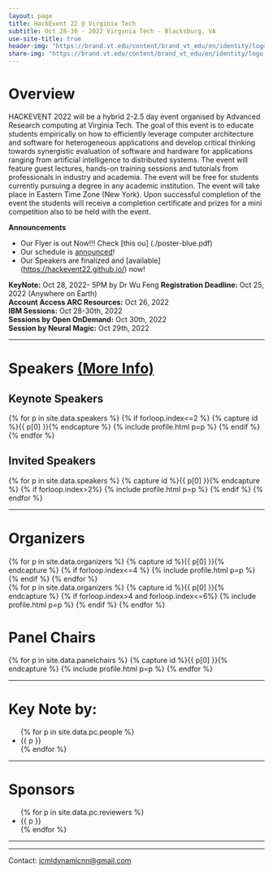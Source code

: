 ```yaml
---
layout: page
title: HackEvent 22 @ Virginia Tech
subtitle: Oct 28-30 - 2022 Virginia Tech - Blacksburg, VA
use-site-title: true
header-img: "https://brand.vt.edu/content/brand_vt_edu/en/identity/logo-guidelines/jcr:content/content/adaptiveimage.transform/xl-medium/image.jpg"
share-img: "https://brand.vt.edu/content/brand_vt_edu/en/identity/logo-guidelines/jcr:content/content/adaptiveimage.transform/xl-medium/image.jpg"
---
```


<!-- <div class="sharethis-inline-share-buttons"></div>
<meta name="thumbnail" content="./img/logo.png" /> -->

# Overview
HACKEVENT 2022 will be a hybrid 2-2.5 day event organised by Advanced Research computing at Virginia Tech. The goal of this event is to educate students empirically on how to efficiently leverage computer architecture and software for heterogeneous applications and develop critical thinking towards synergistic evaluation of software and hardware for applications ranging from artificial intelligence to distributed systems.  The event will feature guest lectures, hands-on training sessions and tutorials from professionals in industry and academia.  The event will be free for students currently pursuing a degree in any academic institution. The event will take place in Eastern Time Zone (New York).  Upon successful completion of the event the students will receive a completion certificate and prizes for a mini competition also to be held with the event.

**Announcements**
* Our Flyer is out Now!!! Check [this ou] (./poster-blue.pdf) 
* Our schedule is [announced](https://dynn-icml2022.github.io/schedule/)!
* Our Speakers are finalized and [available] (https://hackevent22.github.io/) now!

<!-- * [Link to the **live sessions** at Hackevent website](https://www.youtube.com). Note that registration to the hackevent is required in order to access the ARC resources. -->

**KeyNote:** Oct 28, 2022- 5PM by Dr Wu Feng
**Registration Deadline:** Oct 25, 2022 (Anywhere on Earth) <br>
**Account Access ARC Resources:** Oct 26, 2022 <br>
**IBM Sessions:** Oct 28-30th, 2022 <br>
**Sessions by Open OnDemand:** Oct 30th, 2022 <br>
**Session by Neural Magic:** Oct 29th, 2022 <br>


<hr>

# Speakers [(More Info)](https://hackevent22.github.io/speakers/)
<div class="container" style="margin-top: 20px;margin-bottom: 0px;">
  <div class="row">
  <h2> Keynote Speakers </h2>
  {% for p in site.data.speakers %}
  {% if forloop.index<=2 %}
  {% capture id %}{{ p[0] }}{% endcapture %}
  {% include profile.html p=p %}
  {% endif %}
  {% endfor %}
  </div>
  <h2> Invited Speakers </h2>
  <div class="row">
  {% for p in site.data.speakers %}
  {% capture id %}{{ p[0] }}{% endcapture %}
  {% if forloop.index>2%}
  {% include profile.html p=p %}
  {% endif %}
  {% endfor %}
  </div>
</div>

<hr>

# Organizers
<!-- prettier-ignore -->
<div class="container" style="margin-top: 20px;margin-bottom: 0px;">
  <div class="row">
    {% for p in site.data.organizers %}
    {% capture id %}{{ p[0] }}{% endcapture %}
    {% if forloop.index<=4 %}
    {% include profile.html p=p %}
    {% endif %}
    {% endfor %}
  </div>
  <div class="row">
  {% for p in site.data.organizers %}
  {% capture id %}{{ p[0] }}{% endcapture %}
  {% if forloop.index>4 and forloop.index<=6%}
  {% include profile.html p=p %}
  {% endif %}
  {% endfor %}
  </div>
  <h1> Panel Chairs </h1>
  <div class="row">
  {% for p in site.data.panelchairs %}
  {% capture id %}{{ p[0] }}{% endcapture %}
  {% include profile.html p=p %}
  {% endfor %}
  </div>
</div>
<hr>


# Key Note by:
<!-- prettier-ignore -->
<!-- original list class in the template
  <ul class="list-group list-group-flush">
      <li class="list-group-item col-xs-6 col-sm-4 col-md-3">{{ p }}</li> 
<h3>Confirmed:</h3>-->
<div class="container">
  <ul class="mb-3">
    {% for p in site.data.pc.people %}
      <li class="mb-3">{{ p }}</li>
    {% endfor %}
  </ul>
</div>
<hr>

# Sponsors
<!-- prettier-ignore -->
<!-- original list class in the template
  <ul class="list-group list-group-flush">
      <li class="list-group-item col-xs-6 col-sm-4 col-md-3">{{ p }}</li> 
<h3>Confirmed:</h3>-->
<div class="container">
  <ul class="mb-3">
    {% for p in site.data.pc.reviewers %}
      <li class="mb-3">{{ p }}</li>
    {% endfor %}
  </ul>
</div>
<hr>



<!-- # Related Venues

<div class="container" style="margin-bottom: 10px;"></div>

- [Automated Knowledge Base Construction (AKBC'20)](http://www.akbc.ws/2020/)
- [Workshop on Semantic Deep Learning (SemDeep'20)](http://www.dfki.de/~declerck/semdeep-6/)
- [Workshop on Deep Learning for Knowledge Graphs (DL4KG'20)](https://alammehwish.github.io/dl4kg_eswc_2020/)
- [Workshop on Semantic Explainability (SEMEX'20)](http://www.semantic-explainability.com/)
- [Workshop on Statistical Relational AI (StarAI'20)](http://www.starai.org/2020/)
- [Workshop on Neural-Symbolic Learning and Reasoning (NeSys'19)](https://sites.google.com/view/nesy2019/home), see more on <http://www.neural-symbolic.org/>

<div class="container" style="margin-bottom: 10px;"></div> -->

<hr>

Contact: [icmldynamicnn@gmail.com](mailto:icmldynamicnn@gmail.com)
